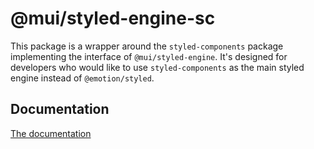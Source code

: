 # @mui/styled-engine-sc

This package is a wrapper around the `styled-components` package implementing the interface of `@mui/styled-engine`.
It's designed for developers who would like to use `styled-components` as the main styled engine instead of `@emotion/styled`.

## Documentation

<!-- #default-branch-switch -->

[The documentation](https://next.material-ui.com/guides/styled-engine/)
